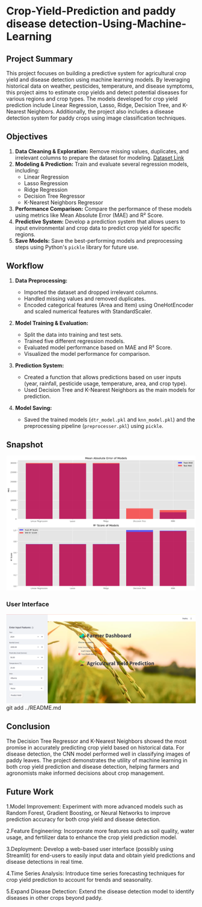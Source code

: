 # Crop-Yield-Prediction and paddy disease detection-Using-Machine-Learning

## Project Summary
This project focuses on building a predictive system for agricultural crop yield and disease detection using machine learning models. By leveraging historical data on weather, pesticides, temperature, and disease symptoms, this project aims to estimate crop yields and detect potential diseases for various regions and crop types. The models developed for crop yield prediction include Linear Regression, Lasso, Ridge, Decision Tree, and K-Nearest Neighbors. Additionally, the project also includes a disease detection system for paddy crops using image classification techniques.

## Objectives
1. **Data Cleaning & Exploration:** Remove missing values, duplicates, and irrelevant columns to prepare the dataset for modeling.
   [Dataset Link](https://www.kaggle.com/datasets/patelris/crop-yield-prediction-dataset)
3. **Modeling & Prediction:** Train and evaluate several regression models, including:
   - Linear Regression
   - Lasso Regression
   - Ridge Regression
   - Decision Tree Regressor
   - K-Nearest Neighbors Regressor
4. **Performance Comparison:** Compare the performance of these models using metrics like Mean Absolute Error (MAE) and R² Score.
5. **Predictive System:** Develop a prediction system that allows users to input environmental and crop data to predict crop yield for specific regions.
6. **Save Models:** Save the best-performing models and preprocessing steps using Python's `pickle` library for future use.

## Workflow
1. **Data Preprocessing:**
   - Imported the dataset and dropped irrelevant columns.
   - Handled missing values and removed duplicates.
   - Encoded categorical features (Area and Item) using OneHotEncoder and scaled numerical features with StandardScaler.

2. **Model Training & Evaluation:**
   - Split the data into training and test sets.
   - Trained five different regression models.
   - Evaluated model performance based on MAE and R² Score.
   - Visualized the model performance for comparison.

3. **Prediction System:**
   - Created a function that allows predictions based on user inputs (year, rainfall, pesticide usage, temperature, area, and crop type).
   - Used Decision Tree and K-Nearest Neighbors as the main models for prediction.

4. **Model Saving:**
   - Saved the trained models (`dtr_model.pkl` and `knn_model.pkl`) and the preprocessing pipeline (`preprocesser.pkl`) using `pickle`.
  
## Snapshot
![model comparison](https://github.com/ramnathreddy-modiyam/Agriculture-crop-yiled-and-paddy-disease-dectection/blob/main/Assest/model%20comperasion.png)

### User Interface
![user interface](https://github.com/ramnathreddy-modiyam/Agriculture-crop-yiled-and-paddy-disease-dectection/blob/main/Assest/user-interface.png)
git add ../README.md

## Conclusion
The Decision Tree Regressor and K-Nearest Neighbors showed the most promise in accurately predicting crop yield based on historical data. For disease detection, the CNN model performed well in classifying images of paddy leaves. The project demonstrates the utility of machine learning in both crop yield prediction and disease detection, helping farmers and agronomists make informed decisions about crop management.

## Future Work
1.Model Improvement: Experiment with more advanced models such as Random Forest, Gradient Boosting, or Neural Networks to improve prediction accuracy for both crop yield and disease detection.

2.Feature Engineering: Incorporate more features such as soil quality, water usage, and fertilizer data to enhance the crop yield prediction model.

3.Deployment: Develop a web-based user interface (possibly using Streamlit) for end-users to easily input data and obtain yield predictions and disease detections in real time.

4.Time Series Analysis: Introduce time series forecasting techniques for crop yield prediction to account for trends and seasonality.

5.Expand Disease Detection: Extend the disease detection model to identify diseases in other crops beyond paddy.


